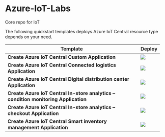 # Azure-IoT-Labs
Core repo for IoT

The following quickstart templates deploys Azure IoT Central resource type depends on your need.

 

| Template                                                     | Deploy                                                       |
| ------------------------------------------------------------ | ------------------------------------------------------------ |
|  **Create Azure IoT Central Custom Application** | <a href="https://apps.azureiotcentral.com/build/new/e89e8f5e-b8e8-45f5-b8f2-6eb8bd93a793" target="_blank"> <img src="http://azuredeploy.net/deploybutton.png"/></a>|
|  **Create Azure IoT Central Connected logistics Application** | <a href="https://apps.azureiotcentral.com/build/new/connected-logistics" target="_blank"> <img src="http://azuredeploy.net/deploybutton.png"/></a>|
|  **Create Azure IoT Central Digital distribution center Application** | <a href="https://apps.azureiotcentral.com/build/new/digital-distribution" target="_blank"> <img src="http://azuredeploy.net/deploybutton.png"/></a>|
|  **Create Azure IoT Central In-store analytics – condition monitoring Application** | <a href="https://apps.azureiotcentral.com/build/new/in-store-analytics-condition" target="_blank"> <img src="http://azuredeploy.net/deploybutton.png"/></a>|
|  **Create Azure IoT Central In-store analytics – checkout Application** | <a href="https://apps.azureiotcentral.com/build/new/in-store-analytics-checkout" target="_blank"> <img src="http://azuredeploy.net/deploybutton.png"/></a>|
|  **Create Azure IoT Central Smart inventory management Application** | <a href="https://apps.azureiotcentral.com/build/new/smart-inventory" target="_blank"> <img src="http://azuredeploy.net/deploybutton.png"/></a>|


